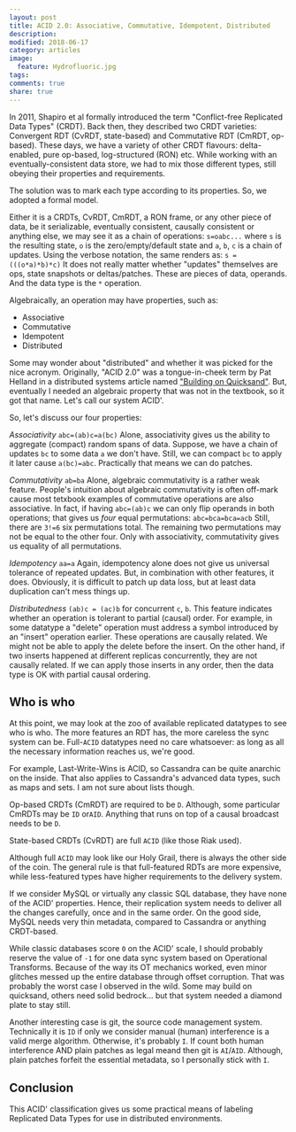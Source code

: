 ```yaml
---
layout: post
title: ACID 2.0: Associative, Commutative, Idempotent, Distributed
description:
modified: 2018-06-17
category: articles
image:
  feature: Hydrofluoric.jpg
tags:
comments: true
share: true
---
```


In 2011, Shapiro et al formally introduced the term "Conflict-free Replicated Data Types" (CRDT).
Back then, they described two CRDT varieties: Convergent RDT (CvRDT, state-based) and Commutative RDT (CmRDT, op-based).
These days, we have a variety of other CRDT flavours: delta-enabled, pure op-based, log-structured (RON) etc.
While working with an eventually-consistent data store, we had to mix those different types, still obeying their properties and requirements.

The solution was to mark each type according to its properties.
So, we adopted a formal model.

Either it is a CRDTs, CvRDT, CmRDT, a RON frame, or any other piece of data, be it serializable, eventually consistent, causally consistent or anything else, we may see it as a chain of operations:
`s=oabc...` where `s` is the resulting state, `o` is the zero/empty/default state and `a`, `b`, `c` is a chain of updates.
Using the verbose notation, the same renders as:
`s = (((o*a)*b)*c)`
It does not really matter whether "updates" themselves are ops, state snapshots or deltas/patches.
These are pieces of data, operands.
And the data type is the `*` operation.

Algebraically, an operation may have properties, such as: 

* Associative
* Commutative
* Idempotent
* Distributed

Some may wonder about "distributed" and whether it was picked for the nice acronym.
Originally, "ACID 2.0" was a tongue-in-cheek term by Pat Helland in a distributed systems article named ["Building on Quicksand"](https://database.cs.wisc.edu/cidr/cidr2009/Paper\_133.pdf).
But, eventually I needed an algebraic property that was not in the textbook, so it got that name.
Let's call our system ACID'.

So, let's discuss our four properties:

*Associativity* `abc=(ab)c=a(bc)`
Alone, associativity gives us the ability to aggregate (compact) random spans of data.
Suppose, we have a chain of updates `bc` to some data `a` we don't have.
Still, we can compact `bc` to apply it later cause `a(bc)=abc`.
Practically that means we can do patches.

*Commutativity* `ab=ba`
Alone, algebraic commutativity is a rather weak feature.
People's intuition about algebraic commutativity is often off-mark cause most tetxbook examples of commutative operations are also associative.
In fact, if having `abc=(ab)c` we can only flip operands in both operations; 
that gives us *four* equal permutations: `abc=bca=bca=acb`
Still, there are `3!=6` six permutations total.
The remaining two permutations may not be equal to the other four.
Only with associativity, commutativity gives us equality of all permutations.

*Idempotency* `aa=a`
Again, idempotency alone does not give us universal tolerance of repeated updates.
But, in combination with other features, it does.
Obviously, it is difficult to patch up data loss, but at least data duplication can't mess things up.

*Distributedness* `(ab)c = (ac)b` for concurrent `c`, `b`.
This feature indicates whether an operation is tolerant to partial (causal) order.
For example, in some datatype a "delete" operation must address a symbol introduced by an "insert" operation earlier.
These operations are causally related.
We might not be able to apply the delete before the insert.
On the other hand, if two inserts happened at different replicas concurrently, they are not causally related.
If we can apply those inserts in any order, then the data type is OK with partial causal ordering.

## Who is who

At this point, we may look at the zoo of available replicated datatypes to see who is who.
The more features an RDT has, the more careless the sync system can be.
Full-`ACID` datatypes need no care whatsoever:
as long as all the necessary information reaches us, we're good.

For example, Last-Write-Wins is ACID, so Cassandra can be quite anarchic on the inside.
That also applies to Cassandra's advanced data types, such as maps and sets.
I am not sure about lists though.

Op-based CRDTs (CmRDT) are required to be `D`.
Although, some particular CmRDTs may be `ID` or`AID`.
Anything that runs on top of a causal broadcast needs to be `D`.

State-based CRDTs (CvRDT) are full `ACID` (like those Riak used).

Although full `ACID` may look like our Holy Grail, there is always the other side of the coin.
The general rule is that full-featured RDTs are more expensive, while less-featured types have higher requirements to the delivery system.

If we consider MySQL or virtually any classic SQL database, they have none of the ACID' properties.
Hence, their replication system needs to deliver all the changes carefully, once and in the same order.
On the good side, MySQL needs very thin metadata, compared to Cassandra or anything CRDT-based.

While classic databases score `0` on the ACID' scale, I should probably reserve the value of `-1` for one data sync system based on Operational Transforms.
Because of the way its OT mechanics worked, even minor glitches messed up the entire database through offset corruption.
That was probably the worst case I observed in the wild.
Some may build on quicksand, others need solid bedrock... but that system needed a diamond plate to stay still.

Another interesting case is git, the source code management system.
Technically it is `ID` if only we consider manual (human) interference is a valid merge algorithm.
Otherwise, it's probably `I`.
If count both human interference AND plain patches as legal meand then git is `AI`/`AID`.
Although, plain patches forfeit the essential metadata, so I personally stick with `I`.

## Conclusion

This ACID' classification gives us some practical means of labeling Replicated Data Types for use in distributed environments.


